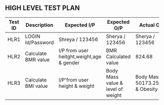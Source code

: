 ## HIGH LEVEL TEST PLAN

 | Test ID | Description           | Expected I/P                                   | Expected O/P    | Actual O/P      | Status    |
 |---------|-----------------------|------------------------------------------------|-----------------|-----------------|-----------|
 | HLR1    | LOGIN Id/Password     | Shreya / 123456                                | Sherya / 123456 | Sherya / 123456 | Success   |
 | HLR2     | Calculate BMR value | I/P from user heitght,weight,age & gender        | BMR Calculated value         | 824.68          | Success   |
 | HLR3     | Calculate BMI value | I/P'from user height & weight                    | Body Mass value & level of weight | Body Mass = 50173.25864 & Obesity | Success |

